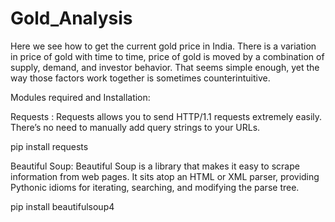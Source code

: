 # Gold_Analysis
Here we see how to get the current gold price in India. There is a variation in price of gold with time to time, price of gold is moved by a combination of supply, demand, and investor behavior. That seems simple enough, yet the way those factors work together is sometimes counterintuitive.

Modules required and Installation:

Requests :
Requests allows you to send HTTP/1.1 requests extremely easily. There’s no need to manually add query strings to your URLs.

pip install requests

Beautiful Soup:
Beautiful Soup is a library that makes it easy to scrape information from web pages. It sits atop an HTML or XML parser, providing Pythonic idioms for iterating, searching, and modifying the parse tree.

pip install beautifulsoup4
